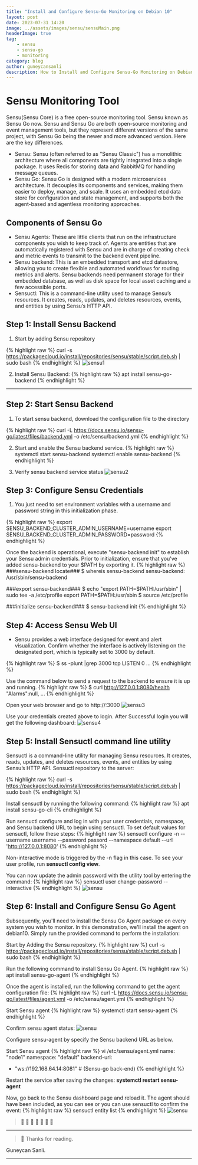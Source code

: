 ```yaml
---
title: "Install and Configure Sensu-Go Monitoring on Debian 10"
layout: post
date: 2023-07-31 14:20
image: ../assets/images/sensu/sensuMain.png
headerImage: true
tag:
    - sensu
    - sensu-go
    - monitoring
category: blog
author: guneycansanli
description: How to Install and Configure Sensu-Go Monitoring on Debian 10
---
```


# Sensu Monitoring Tool 
 Sensu(Sensu Core) is a free open-source monitoring tool. Sensu known as Sensu Go now. Sensu and Sensu Go are both open-source monitoring and event management tools, but they represent different versions of the same project, with Sensu Go being the newer and more advanced version. Here are the key differences.

- Sensu: Sensu (often referred to as "Sensu Classic") has a monolithic architecture where all components are tightly integrated into a single package. It uses Redis for storing data and RabbitMQ for handling message queues.
- Sensu Go: Sensu Go is designed with a modern microservices architecture. It decouples its components and services, making them easier to deploy, manage, and scale. It uses an embedded etcd data store for configuration and state management, and supports both the agent-based and agentless monitoring approaches.


## Components of Sensu Go

- Sensu Agents: These are little clients that run on the infrastructure components you wish to keep track of. Agents are entities that are automatically registered with Sensu and are in charge of creating check and metric events to transmit to the backend event pipeline.
- Sensu backend: This is an embedded transport and etcd datastore, allowing you to create flexible and automated workflows for routing metrics and alerts. Sensu backends need permanent storage for their embedded database, as well as disk space for local asset caching and a few accessible ports.
- Sensuctl: This is a command-line utility used to manage Sensu’s resources. It creates, reads, updates, and deletes resources, events, and entities by using Sensu’s HTTP API.

##  Step 1: Install Sensu Backend
1. Start by adding Sensu repository

{% highlight raw %}
curl -s https://packagecloud.io/install/repositories/sensu/stable/script.deb.sh | sudo bash
{% endhighlight %}
![sensu1][1]


2. Install Sensu Backend:
{% highlight raw %}
apt install sensu-go-backend
{% endhighlight %}
---

## Step 2: Start Sensu Backend
1. To start sensu backend, download the configuration file to the directory

{% highlight raw %}
curl -L https://docs.sensu.io/sensu-go/latest/files/backend.yml -o /etc/sensu/backend.yml
{% endhighlight %}

2. Start and enable the Sensu backend service.
{% highlight raw %}
 systemctl start sensu-backend
 systemctl enable sensu-backend
{% endhighlight %}

3. Verify sensu backend service status
![sensu2][2]


## Step 3: Configure Sensu Credentials
1. You just need to set environment variables with a username and password string in this initialization phase. 

{% highlight raw %}
export SENSU_BACKEND_CLUSTER_ADMIN_USERNAME=username
export SENSU_BACKEND_CLUSTER_ADMIN_PASSWORD=password
{% endhighlight %}


Once the backend is operational, execute "sensu-backend init" to establish your Sensu admin credentials. Prior to initialization, ensure that you've added sensu-backend to your $PATH by exporting it.
{% highlight raw %}
###sensu-backend locate###
$ whereis sensu-backend
sensu-backend: /usr/sbin/sensu-backend

###export sensu-backend###
$ echo "export PATH=\$PATH:/usr/sbin" | sudo tee -a /etc/profile
export PATH=$PATH:/usr/sbin
$ source /etc/profile

###initialize sensu-backend###
$ sensu-backend init
{% endhighlight %}

## Step 4: Access Sensu Web UI
- Sensu provides a web interface designed for event and alert visualization. Confirm whether the interface is actively listening on the designated port, which is typically set to 3000 by default.


{% highlight raw %}
 $ ss -plunt |grep 3000
 tcp   LISTEN 0 ...
{% endhighlight %}

Use the command below to send a request to the backend to ensure it is up and running.
{% highlight raw %}
 $ curl http://127.0.0.1:8080/health
"Alarms":null, ...
{% endhighlight %}

Open your web browser and go to http://<your-server-ip>:3000
![sensu3][3]

Use your credentials created above to login. After Successful login you will get the following dashboard:
![sensu4][4]

## Step 5: Install Sensuctl command line utility

Sensuctl is a command-line utility for managing Sensu resources. It creates, reads, updates, and deletes resources, events, and entities by using Sensu’s HTTP API.
Sensuctl repository to the server:

{% highlight raw %}
curl -s https://packagecloud.io/install/repositories/sensu/stable/script.deb.sh | sudo bash
{% endhighlight %}

Install sensuctl by running the following command:
{% highlight raw %}
apt install sensu-go-cli
{% endhighlight %}


Run sensuctl configure and log in with your user credentials, namespace, and Sensu backend URL to begin using sensuctl. To set default values for sensuctl, follow these steps:
{% highlight raw %}
sensuctl configure -n --username username --password passord --namespace default --url 'http://127.0.0.1:8080'
{% endhighlight %}

Non-interactive mode is triggered by the -n flag in this case. To see your user profile, run **sensuctl config view**.

You can now update the admin password with the utility tool by entering the command:
{% highlight raw %}
sensuctl user change-password --interactive
{% endhighlight %}
![sensu][5]


## Step 6: Install and Configure Sensu Go Agent

Subsequently, you'll need to install the Sensu Go Agent package on every system you wish to monitor. In this demonstration, we'll install the agent on debian10. Simply run the provided command to perform the installation:

Start by Adding the Sensu repository.
{% highlight raw %}
curl -s https://packagecloud.io/install/repositories/sensu/stable/script.deb.sh | sudo bash
{% endhighlight %}


Run the following command to install Sensu Go Agent.
{% highlight raw %}
apt install sensu-go-agent
{% endhighlight %}

Once the agent is installed, run the following command to get the agent configuration file:
{% highlight raw %}
curl -L https://docs.sensu.io/sensu-go/latest/files/agent.yml -o /etc/sensu/agent.yml
{% endhighlight %}

Start Sensu agent
{% highlight raw %}
systemctl start sensu-agent
{% endhighlight %}

Confirm sensu agent status: 
![sensu][6]

Configure sensu-agent by specify the Sensu backend URL as below.

Start Sensu agent
{% highlight raw %}
vi /etc/sensu/agent.yml
name: "node1"
namespace: "default"
backend-url:
  - "ws://192.168.64.14:8081"  # (Sensu-go back-end)
{% endhighlight %}

Restart the service after saving the changes:
**systemctl restart sensu-agent**

Now, go back to the Sensu dashboard page and reload it. The agent should have been included, as you can see or you can use sensuctl to confirm the event:
{% highlight raw %}
sensuctl entity list
{% endhighlight %}
![sensu][7]


>  :metal:  :metal:  :metal:  :metal:  :metal:  :metal:  :metal:

---

> :memo: Thanks for reading.


Guneycan Sanli.

---

[1]: ../assets/images/sensu/sensu1.jpg
[2]: ../assets/images/sensu/sensu2.jpg
[3]: ../assets/images/sensu/sens3.jpg
[4]: ../assets/images/sensu/sens4.jpg
[5]: ../assets/images/sensu/sensu5.jpg
[6]: ../assets/images/sensu/sensu6.jpg
[7]: ../assets/images/sensu/sensu7.jpg
